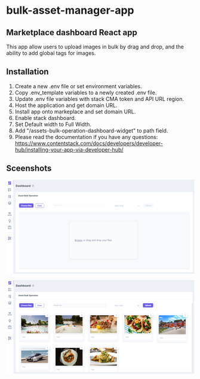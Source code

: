 # bulk-asset-manager-app
## Marketplace dashboard React app
This app allow users to upload images in bulk by drag and drop, and the ability to add global tags for images.

## Installation

1. Create a new .env file or set environment variables.
2. Copy .env_template variables to a newly created .env file.
3. Update .env file variables with stack CMA token and API URL region.
4. Host the application and get domain URL.
5. Install app onto markeplace and set domain URL.
6. Enable stack dashboard.
7. Set Default width to Full Width.
8. Add "/assets-bulk-operation-dashboard-widget" to path field.
10. Please read the documentation if you have any questions: https://www.contentstack.com/docs/developers/developer-hub/installing-your-app-via-developer-hub/

## Sceenshots

![asset_bulk_operation_ui](https://github.com/Contentstack-Solutions/bulk-asset-manager-app/blob/main/src/assets/asset-bulk-operation-ui.png)

![asset_bulk_operation_ui_2](https://github.com/Contentstack-Solutions/bulk-asset-manager-app/blob/main/src/assets/asset-bulk-operation-ui-2.png)


